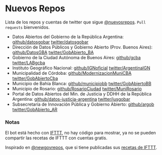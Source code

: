 # Nuevos Repos

Lista de los repos y cuentas de twitter que sigue [@nuevosrepos](https://twitter.com/nuevosrepos).
`Pull requests` bienvenidos.

- Datos Abiertos del Gobierno de la República Argentina: [github/datosgobar](https://github.com/datosgobar) [twitter/datosgobar](https://twitter.com/datosgobar)
- Dirección de Datos Públicos y Gobierno Abierto (Prov. Buenos Aires): [github/DatosGBA](https://github.com/DatosGBA) [twitter/GobAbierto_BA](https://twitter.com/GobAbierto_BA)
- Gobierno de la Ciudad Autónoma de Buenos Aires: [github/gcba](https://github.com/gcba) [twitter/LABgcba](https://twitter.com/LABgcba)
- Instituto Geográfico Nacional: [github/IGNoficial](https://github.com/IGNoficial) [twitter/ArgentinaIGN](https://twitter.com/ArgentinaIGN)
- Municipalidad de Córdoba: [github/ModernizacionMuniCBA](https://github.com/ModernizacionMuniCBA) [twitter/GobAbiertoCba](https://twitter.com/GobAbiertoCba)
- Municipio de Bahía Blanca: [github/municipiobb](https://github.com/municipiobb) [twitter/GobAbiertoBB](https://twitter.com/GobAbiertoBB)
- Municipio de Rosario: [github/RosarioCiudad](https://github.com/RosarioCiudad) [twitter/MuniRosario](https://twitter.com/MuniRosario)
- Portal de Datos Abiertos del Min. de Justicia y DDHH de la República Argentina: [github/datos-justicia-argentina](https://github.com/datos-justicia-argentina) [twitter/jusgobar](https://twitter.com/jusgobar)
- Subsecretaría de Innovación Pública y Gobierno Abierto: [github/argob](https://github.com/argob) [twitter/GobAbierto_AR](https://twitter.com/GobAbierto_AR)


### Notas

El bot está hecho con [IFTTT](https://ifttt.com), no hay código para mostrar, ya no se pueden compartir las recetas de IFTTT con cuentas gratis.

Inspirado en [@newgovrepos](https://twitter.com/newgovrepos), que si tiene publicadas sus [recetas de IFTTT](https://ifttt.com/p/newgovrepos/shared).




